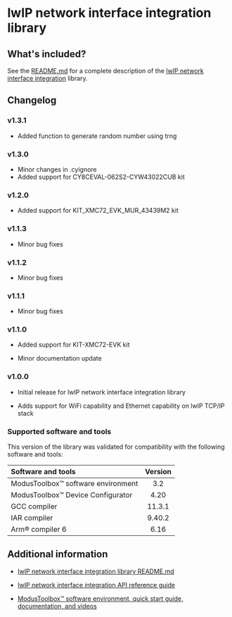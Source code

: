 # lwIP network interface integration library

## What's included?

See the [README.md](./README.md) for a complete description of the [lwIP network interface integration](https://github.com/Infineon/lwip-network-interface-integration) library.

## Changelog

### v1.3.1

- Added function to generate random number using trng 

### v1.3.0

- Minor changes in .cyignore
- Added support for CY8CEVAL-062S2-CYW43022CUB kit

### v1.2.0

- Added support for KIT_XMC72_EVK_MUR_43439M2 kit

### v1.1.3

- Minor bug fixes

### v1.1.2

- Minor bug fixes

### v1.1.1

- Minor bug fixes

### v1.1.0

- Added support for KIT-XMC72-EVK kit

- Minor documentation update

### v1.0.0

- Initial release for lwIP network interface integration library

- Adds support for WiFi capability and Ethernet capability on lwIP TCP/IP stack

### Supported software and tools

This version of the library was validated for compatibility with the following software and tools:

| Software and tools                                           | Version |
| :---                                                         | :----:  |
| ModusToolbox&trade; software environment                     | 3.2     |
| ModusToolbox&trade; Device Configurator                      | 4.20    |
| GCC compiler                                                 | 11.3.1  |
| IAR compiler                                                 | 9.40.2  |
| Arm&reg; compiler 6                                          | 6.16    |


## Additional information

- [lwIP network interface integration library README.md](./README.md)

- [lwIP network interface integration API reference guide](https://infineon.github.io/lwip-network-interface-integration/api_reference_manual/html/index.html)

- [ModusToolbox&trade; software environment, quick start guide, documentation, and videos](https://www.infineon.com/cms/en/design-support/tools/sdk/modustoolbox-software/)
